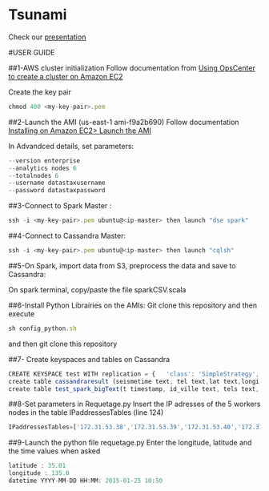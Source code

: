 # Tsunami

Check our [presentation](http://slides.com/florianriche/arato-tsunami/fullscreen)

#USER GUIDE

##1-AWS cluster initialization
Follow documentation from [Using OpsCenter to create a cluster on Amazon EC2](
http://www.datastax.com/documentation/datastax_enterprise/4.6/datastax_enterprise/install/installAMIOpsc.html)

Create the key pair 
```javascript
chmod 400 <my-key-pair>.pem
```

##2-Launch the AMI (us-east-1	ami-f9a2b690)
Follow documentation [Installing on Amazon EC2> Launch the AMI](
http://www.datastax.com/documentation/datastax_enterprise/4.6/datastax_enterprise/install/installAMIlaunch.html)

In Advandced details, set parameters:

```javascript
--version enterprise
--analytics nodes 6
--totalnodes 6
--username datastaxusername
--password datastaxpassword
````

##3-Connect to Spark Master :
```javascript
ssh -i <my-key-pair>.pem ubuntu@<ip-master> then launch "dse spark"
```
##4-Connect to Cassandra Master:

```javascript
ssh -i <my-key-pair>.pem ubuntu@<ip-master> then launch "cqlsh"
````

##5-On Spark, import data from S3, preprocess the data and save to Cassandra:

On spark terminal, copy/paste the file sparkCSV.scala

##6-Install Python Librairies on the AMIs:
Git clone this repository and then execute
```javascript
sh config_python.sh
```
and then git clone this repository 

##7- Create keyspaces and tables on Cassandra

```javascript
CREATE KEYSPACE test WITH replication = {   'class': 'SimpleStrategy',   'replication_factor': 2 };
create table cassandraresult (seismetime text, tel text,lat text,longi text, warnedtime text, PRIMARY KEY (seismetime,tel));
create table test_spark_bigText(t timestamp, id_ville text, tels text, primary key ((t,id_ville)));
````
##8-Set parameters in Requetage.py
Insert the IP adresses of the 5 workers nodes in the table IPaddressesTables (line 124)
```javascript
IPaddressesTables=['172.31.53.38','172.31.53.39','172.31.53.40','172.31.53.41', '172.31.53.41']
```
##9-Launch the python file requetage.py
Enter the longitude, latitude and the time values when asked
```javascript
latitude : 35.01
longitude : 135.0
datetime YYYY-MM-DD HH:MM: 2015-01-25 10:50
```

